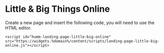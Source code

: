 # Little & Big Things Online

Create a new page and insert the following code, you will need to use the HTML editor.

```
<script id="humm-landing-page-little-big-online" src="https://widgets.%domain%/content/scripts/landing-page-little-big-online.js"></script>
```

<br>
<script id="humm-landing-page-little-big-online" src="https://widgets.%domain%/content/scripts/landing-page-little-big-online.js"></script>
